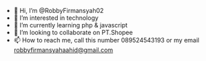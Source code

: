 - 👋 Hi, I’m @RobbyFirmansyah02
- 👀 I’m interested in technology
- 🌱 I’m currently learning php & javascript
- 💞️ I’m looking to collaborate on PT.Shopee
- 📫 How to reach me, call this number 089524543193 or my email robbyfirmansyahaahid@gmail.com

<!---
RobbyFirmansyah02/RobbyFirmansyah02 is a ✨ special ✨ repository because its `README.md` (this file) appears on your GitHub profile.
You can click the Preview link to take a look at your changes.
--->
